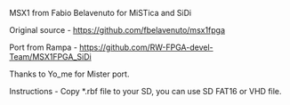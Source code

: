MSX1 from Fabio Belavenuto for MiSTica and SiDi

Original source - https://github.com/fbelavenuto/msx1fpga

Port from Rampa - https://github.com/RW-FPGA-devel-Team/MSX1FPGA_SiDi

Thanks to Yo_me for Mister port.

Instructions - Copy *.rbf file to your SD, you can use SD FAT16 or VHD file.